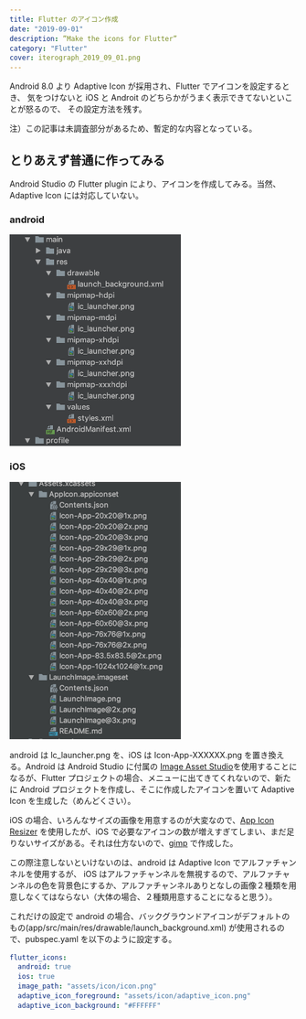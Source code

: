 ```yaml
---
title: Flutter のアイコン作成
date: "2019-09-01"
description: ”Make the icons for Flutter”
category: "Flutter"
cover: iterograph_2019_09_01.png
---
```


Android 8.0 より Adaptive Icon が採用され、Flutter でアイコンを設定するとき、
気をつけないと iOS と Androit のどちらかがうまく表示できてないといことが怒るので、
その設定方法を残す。

注）この記事は未調査部分があるため、暫定的な内容となっている。

## とりあえず普通に作ってみる

Android Studio の Flutter plugin により、アイコンを作成してみる。当然、Adaptive Icon
には対応していない。

### android
![android](./directory_structure.png)

### iOS
![iOS](./directory_structure_ios.png)

android は lc_launcher.png を、iOS は Icon-App-XXXXXX.png を置き換える。Android は
Android Studio に付属の [Image Asset Studio](https://developer.android.com/studio/write/image-asset-studio?hl=JA)を使用することになるが、Flutter プロジェクトの場合、メニューに出てきてくれないので、新たに Android プロジェクトを作成し、そこに作成したアイコンを置いて
Adaptive Icon を生成した（めんどくさい）。

iOS の場合、いろんなサイズの画像を用意するのが大変なので、[App Icon Resizer](https://resizeappicon.com/) を使用したが、iOS で必要なアイコンの数が増えすぎてしまい、まだ足りないサイズがある。それは仕方ないので、[gimp](https://www.gimp.org/) で作成した。 

この際注意しないといけないのは、android は Adaptive Icon でアルファチャンネルを使用するが、
iOS はアルファチャンネルを無視するので、アルファチャンネルの色を背景色にするか、アルファチャンネルありとなしの画像２種類を用意しなくてはならない（大体の場合、２種類用意することになると思う）。

これだけの設定で android の場合、バックグラウンドアイコンがデフォルトのもの(app/src/main/res/drawable/launch_background.xml) が使用されるので、pubspec.yaml を以下のように設定する。

```yaml
flutter_icons:
  android: true
  ios: true
  image_path: "assets/icon/icon.png"
  adaptive_icon_foreground: "assets/icon/adaptive_icon.png"
  adaptive_icon_background: "#FFFFFF"
```
